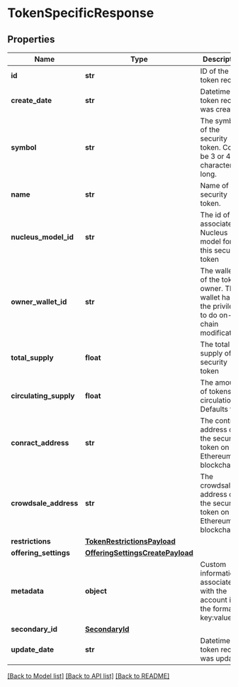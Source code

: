 # TokenSpecificResponse

## Properties
Name | Type | Description | Notes
------------ | ------------- | ------------- | -------------
**id** | **str** | ID of the token record | [optional]
**create_date** | **str** | Datetime the token record was created | [optional]
**symbol** | **str** | The symbol of the security token. Could be 3 or 4 characters long. |
**name** | **str** | Name of the security token. |
**nucleus_model_id** | **str** | The id of the associated Nucleus model for this security token |
**owner_wallet_id** | **str** | The wallet id of the token owner. This wallet has the privileges to do on-chain modifications |
**total_supply** | **float** | The total supply of the security token |
**circulating_supply** | **float** | The amount of tokens in circulation. Defaults to 0 | [optional]
**conract_address** | **str** | The contract address of the security token on the Ethereum blockchain | [optional]
**crowdsale_address** | **str** | The crowdsale address of the security token on the Ethereum blockchain | [optional]
**restrictions** | [**TokenRestrictionsPayload**](TokenRestrictionsPayload.md) |  | [optional]
**offering_settings** | [**OfferingSettingsCreatePayload**](OfferingSettingsCreatePayload.md) |  | [optional]
**metadata** | **object** | Custom information associated with the account in the format key:value | [optional]
**secondary_id** | [**SecondaryId**](SecondaryId.md) |  | [optional]
**update_date** | **str** | Datetime the token record was updated | [optional]

[[Back to Model list]](../README.md#documentation-for-models) [[Back to API list]](../README.md#documentation-for-api-endpoints) [[Back to README]](../README.md)
